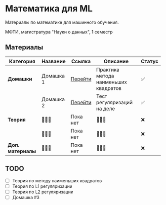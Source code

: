 # Математика для ML

Материалы по математике для машинного обучения.

МФТИ, магистратура "Науки о данных", 1 семестр

## Материалы
| Категория           | Название                  | Ссылка                           | Описание                        | Статус       |
|---------------------|---------------------------|-----------------------------------|--------------------------------|--------------|
| **Домашки**         | Домашка 1        | [Перейти](hw/hw_1/) | Практика метода наименьших квадратов        | ✅    |
|                     | Домашка 2        | [Перейти](hw/hw_2/) | Тест регуляризаций на деле             | ✅   |
| **Теория**          | 🤷🏼‍♀️        | Пока нет       | 🤷🏼‍♀️ | ❌    |
|                     | 🤷🏼‍♀️        | Пока нет       | 🤷🏼‍♀️         | ❌   |
| **Доп. материалы**  | 🤷🏼‍♀️           | Пока нет     | 🤷🏼‍♀️    | ❌    |

## TODO

- [ ] Теория по методу наименьших квадратов
- [ ] Теория по L1 регуляризации 
- [ ] Теория по L2 регуляризации 
- [ ] Домашка #3